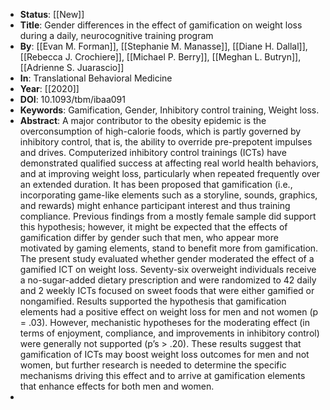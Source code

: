 - **Status**: [[New]]
- **Title**: Gender differences in the effect of gamification on weight loss during a daily, neurocognitive training program
- **By**: [[Evan M. Forman]], [[Stephanie M. Manasse]], [[Diane H. Dallal]], [[Rebecca J. Crochiere]], [[Michael P. Berry]], [[Meghan L. Butryn]], [[Adrienne S. Juarascio]]
- **In**: Translational Behavioral Medicine
- **Year**: [[2020]]
- **DOI**: 10.1093/tbm/ibaa091
- **Keywords**: Gamification, Gender, Inhibitory control training, Weight loss.
- **Abstract**:
  A major contributor to the obesity epidemic is the overconsumption of high-calorie foods, which is partly governed by inhibitory control, that is, the ability to override pre-prepotent impulses and drives. Computerized inhibitory control trainings (ICTs) have demonstrated qualified success at affecting real world health behaviors, and at improving weight loss, particularly when repeated frequently over an extended duration. It has been proposed that gamification (i.e., incorporating game-like elements such as a storyline, sounds, graphics, and rewards) might enhance participant interest and thus training compliance. Previous findings from a mostly female sample did support this hypothesis; however, it might be expected that the effects of gamification differ by gender such that men, who appear more motivated by gaming elements, stand to benefit more from gamification. The present study evaluated whether gender moderated the effect of a gamified ICT on weight loss. Seventy-six overweight individuals receive a no-sugar-added dietary prescription and were randomized to 42 daily and 2 weekly ICTs focused on sweet foods that were either gamified or nongamified. Results supported the
  hypothesis that gamification elements had a positive effect on weight loss for men and not women (p = .03). However, mechanistic hypotheses for the moderating effect (in terms of enjoyment, compliance, and improvements in inhibitory control) were generally not supported (p’s > .20). These results suggest that gamification of ICTs may boost weight loss outcomes for men and not women, but further research is needed to determine the specific mechanisms driving this effect and to arrive at gamification elements that enhance effects for both men and women.
-